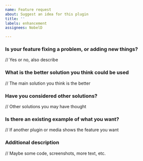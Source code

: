 ```yaml
---
name: Feature request
about: Suggest an idea for this plugin
title: ''
labels: enhancement
assignees: NobelD

---
```


### Is your feature fixing a problem, or adding new things?
// Yes or no, also describe

### What is the better solution you think could be used
// The main solution you think is the better

### Have you considered other solutions?
// Other solutions you may have thought

### Is there an existing example of what you want?
// If another plugin or media shows the feature you want

### Additional description
// Maybe some code, screenshots, more text, etc.